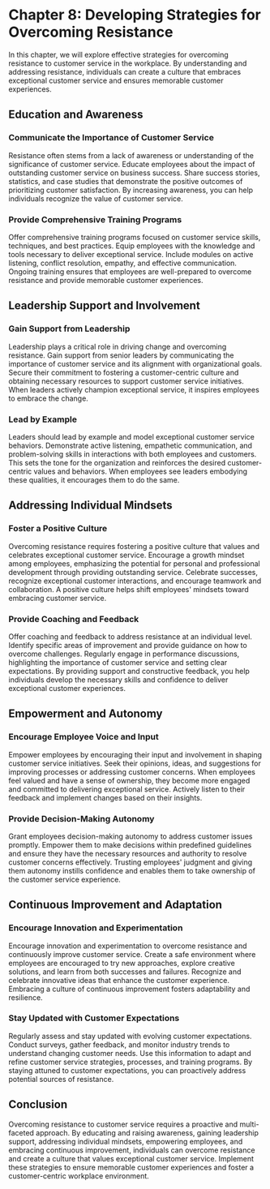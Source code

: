 Chapter 8: Developing Strategies for Overcoming Resistance
==========================================================

In this chapter, we will explore effective strategies for overcoming resistance to customer service in the workplace. By understanding and addressing resistance, individuals can create a culture that embraces exceptional customer service and ensures memorable customer experiences.

Education and Awareness
-----------------------

### Communicate the Importance of Customer Service

Resistance often stems from a lack of awareness or understanding of the significance of customer service. Educate employees about the impact of outstanding customer service on business success. Share success stories, statistics, and case studies that demonstrate the positive outcomes of prioritizing customer satisfaction. By increasing awareness, you can help individuals recognize the value of customer service.

### Provide Comprehensive Training Programs

Offer comprehensive training programs focused on customer service skills, techniques, and best practices. Equip employees with the knowledge and tools necessary to deliver exceptional service. Include modules on active listening, conflict resolution, empathy, and effective communication. Ongoing training ensures that employees are well-prepared to overcome resistance and provide memorable customer experiences.

Leadership Support and Involvement
----------------------------------

### Gain Support from Leadership

Leadership plays a critical role in driving change and overcoming resistance. Gain support from senior leaders by communicating the importance of customer service and its alignment with organizational goals. Secure their commitment to fostering a customer-centric culture and obtaining necessary resources to support customer service initiatives. When leaders actively champion exceptional service, it inspires employees to embrace the change.

### Lead by Example

Leaders should lead by example and model exceptional customer service behaviors. Demonstrate active listening, empathetic communication, and problem-solving skills in interactions with both employees and customers. This sets the tone for the organization and reinforces the desired customer-centric values and behaviors. When employees see leaders embodying these qualities, it encourages them to do the same.

Addressing Individual Mindsets
------------------------------

### Foster a Positive Culture

Overcoming resistance requires fostering a positive culture that values and celebrates exceptional customer service. Encourage a growth mindset among employees, emphasizing the potential for personal and professional development through providing outstanding service. Celebrate successes, recognize exceptional customer interactions, and encourage teamwork and collaboration. A positive culture helps shift employees' mindsets toward embracing customer service.

### Provide Coaching and Feedback

Offer coaching and feedback to address resistance at an individual level. Identify specific areas of improvement and provide guidance on how to overcome challenges. Regularly engage in performance discussions, highlighting the importance of customer service and setting clear expectations. By providing support and constructive feedback, you help individuals develop the necessary skills and confidence to deliver exceptional customer experiences.

Empowerment and Autonomy
------------------------

### Encourage Employee Voice and Input

Empower employees by encouraging their input and involvement in shaping customer service initiatives. Seek their opinions, ideas, and suggestions for improving processes or addressing customer concerns. When employees feel valued and have a sense of ownership, they become more engaged and committed to delivering exceptional service. Actively listen to their feedback and implement changes based on their insights.

### Provide Decision-Making Autonomy

Grant employees decision-making autonomy to address customer issues promptly. Empower them to make decisions within predefined guidelines and ensure they have the necessary resources and authority to resolve customer concerns effectively. Trusting employees' judgment and giving them autonomy instills confidence and enables them to take ownership of the customer service experience.

Continuous Improvement and Adaptation
-------------------------------------

### Encourage Innovation and Experimentation

Encourage innovation and experimentation to overcome resistance and continuously improve customer service. Create a safe environment where employees are encouraged to try new approaches, explore creative solutions, and learn from both successes and failures. Recognize and celebrate innovative ideas that enhance the customer experience. Embracing a culture of continuous improvement fosters adaptability and resilience.

### Stay Updated with Customer Expectations

Regularly assess and stay updated with evolving customer expectations. Conduct surveys, gather feedback, and monitor industry trends to understand changing customer needs. Use this information to adapt and refine customer service strategies, processes, and training programs. By staying attuned to customer expectations, you can proactively address potential sources of resistance.

Conclusion
----------

Overcoming resistance to customer service requires a proactive and multi-faceted approach. By educating and raising awareness, gaining leadership support, addressing individual mindsets, empowering employees, and embracing continuous improvement, individuals can overcome resistance and create a culture that values exceptional customer service. Implement these strategies to ensure memorable customer experiences and foster a customer-centric workplace environment.

